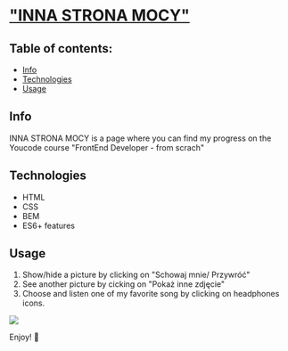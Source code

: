 # ["INNA STRONA MOCY"](https://shadoo1.github.io/homepage/)

## Table of contents:
- [Info](#info)
- [Technologies](#technologies)
- [Usage](#usage)

## Info
INNA STRONA MOCY is a page where you can find my progress on the Youcode course "FrontEnd Developer - from scrach"

## Technologies
- HTML
- CSS
- BEM
- ES6+ features

## Usage
1. Show/hide a picture by clicking on "Schowaj mnie/ Przywróć"
2. See another picture by cicking on "Pokaż inne zdjęcie"
3. Choose and listen one of my favorite song by clicking on headphones icons.

![](https://raw.githubusercontent.com/shadoo1/homepage/57000afbe9099e05a0fcaf295e2c2e089f89afc5/images/usageHomepage.gif)

Enjoy! 🤗
